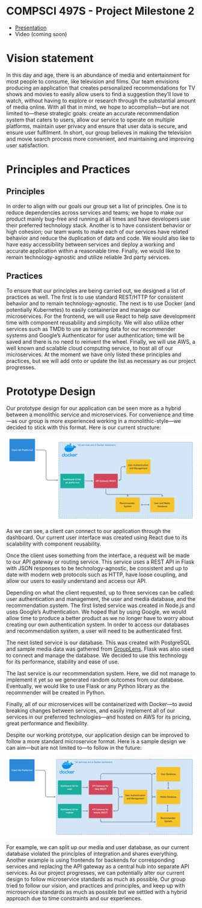# COMPSCI 497S - Project Milestone 2

- [Presentation](https://docs.google.com/presentation/d/1GpGxDRRR-Ufw7Wyfkvmu4vbhY2Jz-_5Uxgl0CVPAJ-o/edit?usp=sharing)
- Video (coming soon)

# Vision statement

In this day and age, there is an abundance of media and entertainment for most people to consume, like television and films. Our team envisions producing an application that creates personalized recommendations for TV shows and movies to easily allow users to find a suggestion they’ll love to watch, without having to explore or research through the substantial amount of media online. With all that in mind, we hope to accomplish—but are not limited to—these strategic goals: create an accurate recommendation system that caters to users, allow our service to operate on multiple platforms, maintain user privacy and ensure that user data is secure, and ensure user fulfilment. In short, our group believes in making the television and movie search process more convenient, and maintaining and improving user satisfaction.  

# Principles and Practices

## Principles

In order to align with our goals our group set a list of principles. One is to reduce dependencies across services and teams; we hope to make our product mainly bug-free and running at all times and have developers use their preferred technology stack. Another is to have consistent behavior or high cohesion; our team wants to make each of our services have related behavior and reduce the duplication of data and code. We would also like to have easy accessibility between services and deploy a working and accurate application within a reasonable time. Finally, we would like to remain technology-agnostic and utilize reliable 3rd party services.

## Practices

To ensure that our principles are being carried out, we designed a list of practices as well. The first is to use standard REST/HTTP for consistent behavior and to remain technology-agnostic. The next is to use Docker (and potentially Kubernetes) to easily containerize and manage our microservices. For the frontend, we will use React to help save development time with component reusability and simplicity. We will also utilize other services such as TMDb to use as training data for our recommender systems and Google’s Authenticator for user authentication; time will be saved and there is no need to reinvent the wheel. Finally, we will use AWS, a well known and scalable cloud computing service, to host all of our microservices. At the moment we have only listed these principles and practices, but we will add onto or update the list as necessary as our project progresses.

# Prototype Design

Our prototype design for our application can be seen more as a hybrid between a monolithic service and microservices. For convenience and time—as our group is more experienced working in a monolithic-style—we decided to stick with this format. Here is our current structure:

![current](images/p2-current-prototype.png)

As we can see, a client can connect to our application through the dashboard. Our current user interface was created using React due to its scalability with component reusability. 

Once the client uses something from the interface, a request will be made to our API gateway or routing service. This service uses a REST API in Flask with JSON responses to be technology-agnostic, be consistent and up to date with modern web protocols such as HTTP, have loose coupling, and allow our users to easily understand and access our API. 

Depending on what the client requested, up to three services can be called: user authentication and management, the user and media database, and the recommendation system. The first listed service was created in Node.js and uses Google’s Authentication. We hoped that by using Google, we would allow time to produce a better product as we no longer have to worry about creating our own authentication system. In order to access our databases and recommendation system, a user will need to be authenticated first. 

The next listed service is our database. This was created with PostgreSQL and sample media data was gathered from [GroupLens](https://grouplens.org/datasets/movielens/). Flask was also used to connect and manage the database. We decided to use this technology for its performance, stability and ease of use.   

The last service is our recommendation system. Here, we did not manage to implement it yet so we generated random outcomes from our database. Eventually, we would like to use Flask or any Python library as the recommender will be created in Python. 

Finally, all of our microservices will be containerized with Docker—to avoid breaking changes between services, and easily implement all of our services in our preferred technologies—and hosted on AWS for its pricing, great performance and flexibility. 

Despite our working prototype, our application design can be improved to follow a more standard microservice format. Here is a sample design we can aim—but are not limited to—to follow in the future:

![future](images/p2-potential-prototype.png)

For example, we can split up our media and user database, as our current database violated the principles of integration and shares everything. Another example is using frontends for backends for corresponding services and replacing the API gateway as a central hub into separate API services. As our project progresses, we can potentially alter our current design to follow microservice standards as much as possible. Our group tried to follow our vision, and practices and principles, and keep up with microservice standards as much as possible but we settled with a hybrid approach due to time constraints and our experiences. 